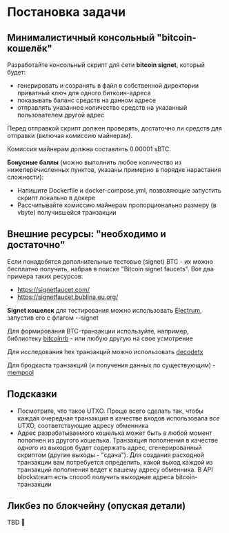 # Постановка задачи

## Минималистичный консольный "bitcoin-кошелёк"

Разработайте консольный скрипт для сети **bitcoin signet**, который будет:
- генерировать и созранять в файл в собственной директории приватный ключ для одного биткоин-адреса
- показывать баланс средств на данном адресе
- отправлять указанное количество средств на указанный пользователем другой адрес

Перед отправкой скрипт должен проверять, достаточно ли средств для отправки (включая комиссию майнерам).

Комиссия майнерам должна составлять 0.00001 sBTC.

**Бонусные баллы** (можно выполнить любое количество из нижеперечисленных пунктов, указаны примерно в порядке нарастания сложности):
- Напишите Dockerfile и docker-compose.yml, позволяющие запустить скрипт локально в докере
- Рассчитывайте комиссию майнерам пропорционально размеру (в vbyte) получившейся транзакции

## Внешние ресурсы: "необходимо и достаточно"

Если понадобятся дополнительные тестовые (signet) BTC - их можно бесплатно получить, набрав в поиске "Bitcoin signet faucets". Вот два примера таких ресурсов:
- https://signetfaucet.com/
- https://signetfaucet.bublina.eu.org/

**Signet кошелек** для тестирования можно использовать [Electrum](https://electrum.org/#download), запустив его с флагом --signet

Для формирования BTC-транзакции используйте, например, библиотеку [bitcoinrb](https://github.com/chaintope/bitcoinrb) - или любую другую на свое усмотрение

Для исследования hex транзакций можно использовать [decodetx](https://live.blockcypher.com/btc/decodetx)

Для бродкаста транзакций (и получения данных по существующим) - [mempool](https://mempool.space/signet/docs/api/rest)

## Подсказки

- Посмотрите, что такое UTXO. Проще всего сделать так, чтобы каждая очередная транзакция в качестве входов использовала *все* UTXO, соответствующие адресу обменника
- Адрес разрабатываемого кошелька может быть в любой момент пополнен из другого кошелька. Транзакция пополнения в качестве *одного* из выходов будет содержать адрес, сгенерированный скриптом (другие выходы - "сдача"). Для создания расходной транзакции вам потребуется определить, какой выход каждой из транзакций пополнения ведет к вашему адресу обменника. В API blockstream есть способ получить выходные адреса bitcoin-транзакции

## Ликбез по блокчейну (опуская детали)

TBD 🙂
